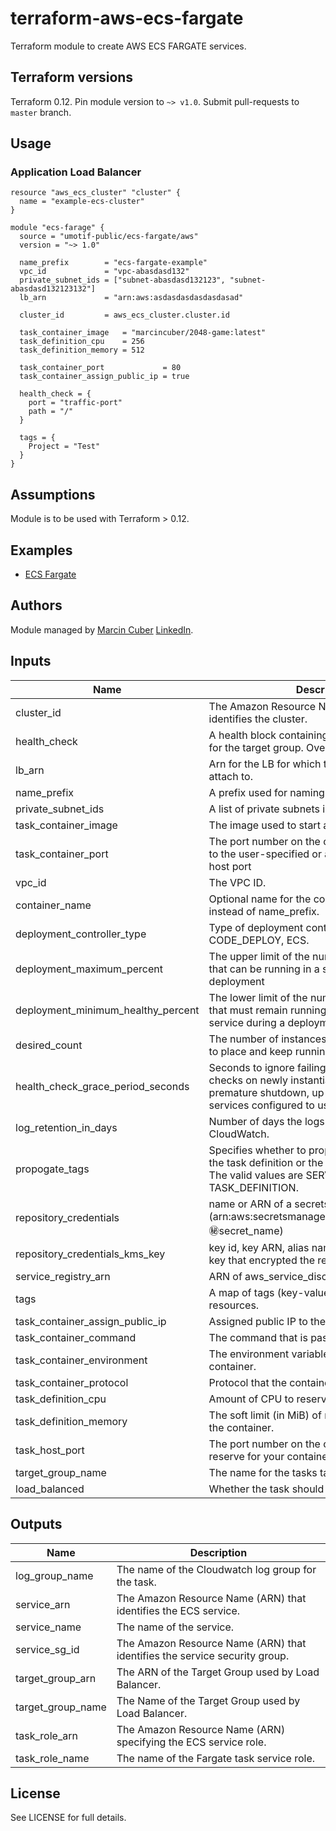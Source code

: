 # terraform-aws-ecs-fargate

Terraform module to create AWS ECS FARGATE services.

## Terraform versions

Terraform 0.12. Pin module version to `~> v1.0`. Submit pull-requests to `master` branch.

## Usage

### Application Load Balancer

```hcl
resource "aws_ecs_cluster" "cluster" {
  name = "example-ecs-cluster"
}

module "ecs-farage" {
  source = "umotif-public/ecs-fargate/aws"
  version = "~> 1.0"
  
  name_prefix        = "ecs-fargate-example"
  vpc_id             = "vpc-abasdasd132"
  private_subnet_ids = ["subnet-abasdasd132123", "subnet-abasdasd132123132"]
  lb_arn             = "arn:aws:asdasdasdasdasdasad"

  cluster_id         = aws_ecs_cluster.cluster.id

  task_container_image   = "marcincuber/2048-game:latest"
  task_definition_cpu    = 256
  task_definition_memory = 512

  task_container_port             = 80
  task_container_assign_public_ip = true

  health_check = {
    port = "traffic-port"
    path = "/"
  }

  tags = {
    Project = "Test"
  }
}
```

## Assumptions

Module is to be used with Terraform > 0.12.

## Examples

* [ECS Fargate](https://github.com/umotif-public/terraform-aws-ecs-fargate/tree/master/examples/core)

## Authors

Module managed by [Marcin Cuber](https://github.com/marcincuber) [LinkedIn](https://www.linkedin.com/in/marcincuber/).

<!-- BEGINNING OF PRE-COMMIT-TERRAFORM DOCS HOOK -->
## Inputs

| Name | Description | Type | Default | Required |
|------|-------------|:----:|:-----:|:-----:|
| cluster\_id | The Amazon Resource Name (ARN) that identifies the cluster. | string | n/a | yes |
| health\_check | A health block containing health check settings for the target group. Overrides the defaults. | map(string) | n/a | yes |
| lb\_arn | Arn for the LB for which the service should be attach to. | string | n/a | yes |
| name\_prefix | A prefix used for naming resources. | string | n/a | yes |
| private\_subnet\_ids | A list of private subnets inside the VPC | list(string) | n/a | yes |
| task\_container\_image | The image used to start a container. | string | n/a | yes |
| task\_container\_port | The port number on the container that is bound to the user-specified or automatically assigned host port | number | n/a | yes |
| vpc\_id | The VPC ID. | string | n/a | yes |
| container\_name | Optional name for the container to be used instead of name_prefix. | string | `""` | no |
| deployment\_controller\_type | Type of deployment controller. Valid values: CODE_DEPLOY, ECS. | string | `"ECS"` | no |
| deployment\_maximum\_percent | The upper limit of the number of running tasks that can be running in a service during a deployment | number | `"200"` | no |
| deployment\_minimum\_healthy\_percent | The lower limit of the number of running tasks that must remain running and healthy in a service during a deployment | number | `"50"` | no |
| desired\_count | The number of instances of the task definitions to place and keep running. | number | `"1"` | no |
| health\_check\_grace\_period\_seconds | Seconds to ignore failing load balancer health checks on newly instantiated tasks to prevent premature shutdown, up to 7200. Only valid for services configured to use load balancers. | number | `"300"` | no |
| log\_retention\_in\_days | Number of days the logs will be retained in CloudWatch. | number | `"30"` | no |
| propogate\_tags | Specifies whether to propagate the tags from the task definition or the service to the tasks. The valid values are SERVICE and TASK_DEFINITION. | string | `"TASK_DEFINITION"` | no |
| repository\_credentials | name or ARN of a secrets manager secret (arn:aws:secretsmanager:region:aws_account_id:secret:secret_name) | string | `""` | no |
| repository\_credentials\_kms\_key | key id, key ARN, alias name or alias ARN of the key that encrypted the repository credentials | string | `"alias/aws/secretsmanager"` | no |
| service\_registry\_arn | ARN of aws_service_discovery_service resource | string | `""` | no |
| tags | A map of tags (key-value pairs) passed to resources. | map(string) | `{}` | no |
| task\_container\_assign\_public\_ip | Assigned public IP to the container. | bool | `"false"` | no |
| task\_container\_command | The command that is passed to the container. | list(string) | `[]` | no |
| task\_container\_environment | The environment variables to pass to a container. | map(string) | `{}` | no |
| task\_container\_protocol | Protocol that the container exposes. | string | `"HTTP"` | no |
| task\_definition\_cpu | Amount of CPU to reserve for the task. | number | `"256"` | no |
| task\_definition\_memory | The soft limit (in MiB) of memory to reserve for the container. | number | `"512"` | no |
| task\_host\_port | The port number on the container instance to reserve for your container. | number | `"0"` | no |
| target\_group\_name | The name for the tasks target group. | string | `""` | no |
| load\_balanced | Whether the task should be loadbalanced. | bool | `true` | no |

## Outputs

| Name | Description |
|------|-------------|
| log\_group\_name | The name of the Cloudwatch log group for the task. |
| service\_arn | The Amazon Resource Name (ARN) that identifies the ECS service. |
| service\_name | The name of the service. |
| service\_sg\_id | The Amazon Resource Name (ARN) that identifies the service security group. |
| target\_group\_arn | The ARN of the Target Group used by Load Balancer. |
| target\_group\_name | The Name of the Target Group used by Load Balancer. |
| task\_role\_arn | The Amazon Resource Name (ARN) specifying the ECS service role. |
| task\_role\_name | The name of the Fargate task service role. |

<!-- END OF PRE-COMMIT-TERRAFORM DOCS HOOK -->

## License

See LICENSE for full details.
